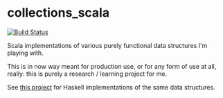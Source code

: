 collections_scala
=================

[![Build Status](https://travis-ci.org/nrinaudo/collections_scala.svg?branch=master)](https://travis-ci.org/nrinaudo/collections_scala)

Scala implementations of various purely functional data structures I'm playing with.

This is in now way meant for production use, or for any form of use at all, really: this is purely a research / learning
project for me.

See [this project](https://github.com/nrinaudo/collections_haskell) for Haskell implementations of the same data
structures.

